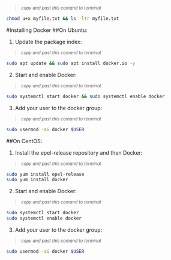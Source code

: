 >  <sub> _copy and past this comand to terminal_ </sub>
```bash
chmod u+x myfile.txt && ls -ltr myfile.txt
```

#Installing Docker
##On Ubuntu:

1. Update the package index:
>  <sub> _copy and past this comand to terminal_ </sub>
```bash
sudo apt update && sudo apt install docker.io -y
```

2. Start and enable Docker:
>  <sub> _copy and past this comand to terminal_ </sub>
```bash
sudo systemctl start docker && sudo systemctl enable docker
```
3. Add your user to the docker group:
>  <sub> _copy and past this comand to terminal_ </sub>
```bash
sudo usermod -aG docker $USER
```

##On CentOS:

1. Install the epel-release repository and then Docker:
>  <sub> _copy and past this comand to terminal_ </sub>
```bash
sudo yum install epel-release
sudo yum install docker
```

2. Start and enable Docker:
>  <sub> _copy and past this comand to terminal_ </sub>
```bash
sudo systemctl start docker
sudo systemctl enable docker
```

3. Add your user to the docker group:
>  <sub> _copy and past this comand to terminal_ </sub>
```bash
sudo usermod -aG docker $USER
```




